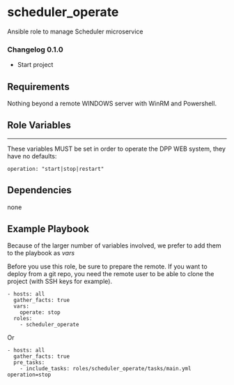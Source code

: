 scheduler_operate
========

Ansible role to manage Scheduler microservice

### Changelog 0.1.0

- Start project

Requirements
------------

Nothing beyond a remote WINDOWS server with WinRM and Powershell.

Role Variables
--------------
---

These variables MUST be set in order to operate the DPP WEB system, they have no defaults:

    operation: "start|stop|restart"
    
Dependencies
------------

none

Example Playbook
-------------------------

Because of the larger number of variables involved, we prefer to add them to the playbook as _vars_

Before you use this role, be sure to prepare the remote. If you want to deploy from a git repo, you need
the remote user to be able to clone the project (with SSH keys for example).

    - hosts: all
      gather_facts: true
      vars:
        operate: stop
      roles:
        - scheduler_operate

Or

    - hosts: all
      gather_facts: true
      pre_tasks:
        - include_tasks: roles/scheduler_operate/tasks/main.yml operation=stop

